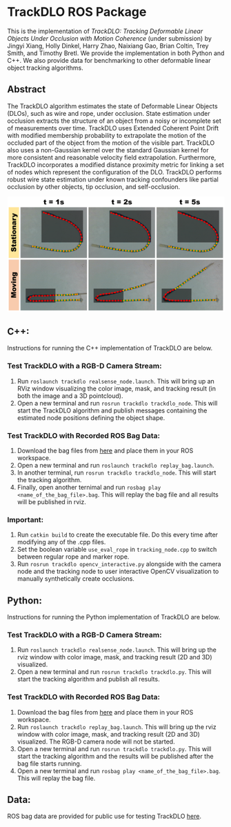 # TrackDLO ROS Package

This is the implementation of *TrackDLO: Tracking Deformable Linear Objects Under Occlusion with Motion Coherence* (under submission) by Jingyi Xiang, Holly Dinkel, Harry Zhao, Naixiang Gao, Brian Coltin, Trey Smith, and Timothy Bretl. We provide the implementation in both Python and C++. We also provide data for benchmarking to other deformable linear object tracking algorithms.

## Abstract
The TrackDLO algorithm estimates the state of Deformable Linear Objects (DLOs), such as wire and rope, under occlusion. State estimation under occlusion extracts the structure of an object from a noisy or incomplete set of measurements over time. TrackDLO uses Extended Coherent Point Drift with modified membership probability to extrapolate the motion of the occluded part of the object from the motion of the visible part. TrackDLO also uses a non-Gaussian kernel over the standard Gaussian kernel for more consistent and reasonable velocity field extrapolation. Furthermore, TrackDLO incorporates a modified distance proximity metric for linking a set of nodes which represent the configuration of the DLO. TrackDLO performs robust wire state estimation under known tracking confounders like partial occlusion by other objects, tip occlusion, and self-occlusion.

<p align="center">
  <img src="images/trackdlo.png" width="600" title="TrackDLO">
</p>


## C++:

Instructions for running the C++ implementation of TrackDLO are below.

### Test TrackDLO with a RGB-D Camera Stream:
1. Run ```roslaunch trackdlo realsense_node.launch```. This will bring up an RViz window visualizing the color image, mask, and tracking result (in both the image and a 3D pointcloud).
2. Open a new terminal and run ```rosrun trackdlo trackdlo_node```. This will start the TrackDLO algorithm and publish messages containing the estimated node positions defining the object shape.

### Test TrackDLO with Recorded ROS Bag Data:
1. Download the bag files from [here](https://drive.google.com/drive/folders/1AwMXysdzRQLz7w8umj66rrKa-Bh0XlVJ?usp=share_link) and place them in your ROS workspace.
2. Open a new terminal and run ```roslaunch trackdlo replay_bag.launch```.
3. In another terminal, run ```rosrun trackdlo trackdlo_node```. This will start the tracking algorithm.
4. Finally, open another ternimal and run ```rosbag play <name_of_the_bag_file>.bag```. This will replay the bag file and all results will be published in rviz.

### Important:
1. Run ```catkin build``` to create the executable file. Do this every time after modifying any of the .cpp files.
2. Set the boolean variable ```use_eval_rope``` in ```tracking_node.cpp``` to switch between regular rope and marker rope.
3. Run ```rosrun trackdlo opencv_interactive.py``` alongside with the camera node and the tracking node to user interactive OpenCV visualization to manually synthetically create occlusions.


## Python:

Instructions for running the Python implementation of TrackDLO are below.

### Test TrackDLO with a RGB-D Camera Stream:
1. Run ```roslaunch trackdlo realsense_node.launch```. This will bring up the rviz window with color image, mask, and tracking result (2D and 3D) visualized.
2. Open a new terminal and run ```rosrun trackdlo trackdlo.py```. This will start the tracking algorithm and publish all results.

### Test TrackDLO with Recorded ROS Bag Data:
1. Download the bag files from [here](https://drive.google.com/drive/folders/1AwMXysdzRQLz7w8umj66rrKa-Bh0XlVJ?usp=share_link) and place them in your ROS workspace.
2. Run ```roslaunch trackdlo replay_bag.launch```. This will bring up the rviz window with color image, mask, and tracking result (2D and 3D) visualized. The RGB-D camera node will not be started.
3. Open a new terminal and run ```rosrun trackdlo trackdlo.py```. This will start the tracking algorithm and the results will be published after the bag file starts running.
4. Open a new terminal and run ```rosbag play <name_of_the_bag_file>.bag```. This will replay the bag file.

## Data:

ROS bag data are provided for public use for testing TrackDLO [here](https://drive.google.com/drive/folders/1AwMXysdzRQLz7w8umj66rrKa-Bh0XlVJ?usp=sharing).